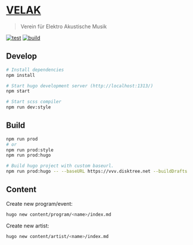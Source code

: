 # [VELAK](https://velak.klingt.org/)

> Verein für Elektro Akustische Musik

[![test](https://github.com/verein-fuer-elektro-akustik/velak.klingt.org/actions/workflows/test.yml/badge.svg)](https://github.com/verein-fuer-elektro-akustik/velak.klingt.org/actions/workflows/test.yml)
[![build](https://github.com/verein-fuer-elektro-akustik/velak.klingt.org/actions/workflows/build.yml/badge.svg)](https://github.com/verein-fuer-elektro-akustik/velak.klingt.org/actions/workflows/build.yml)


## Develop

```sh
# Install dependencies
npm install

# Start hugo development server (http://localhost:1313/)
npm start

# Start scss compiler
npm run dev:style
```


## Build

```sh
npm run prod
# or
npm run prod:style
npm run prod:hugo

# Build hugo project with custom baseurl.
npm run prod:hugo -- --baseURL https://vvv.disktree.net --buildDrafts
```

## Content

Create new program/event:
```sh
hugo new content/program/<name>/index.md
```

Create new artist:
```sh
hugo new content/artist/<name>/index.md
```


